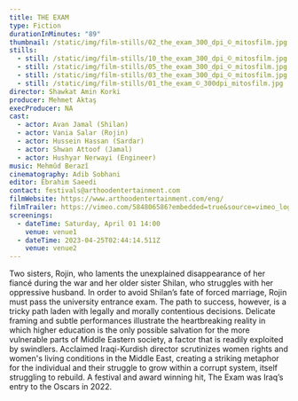 ```yaml
---
title: THE EXAM
type: Fiction
durationInMinutes: "89"
thumbnail: /static/img/film-stills/02_the_exam_300_dpi_©_mitosfilm.jpg
stills:
  - still: /static/img/film-stills/10_the_exam_300_dpi_©_mitosfilm.jpg
  - still: /static/img/film-stills/05_the_exam_300_dpi_©_mitosfilm.jpg
  - still: /static/img/film-stills/03_the_exam_300_dpi_©_mitosfilm.jpg
  - still: /static/img/film-stills/01_the_exam_©_300dpi_mitosfilm.jpg
director: Shawkat Amin Korki
producer: Mehmet Aktaş
execProducer: NA
cast:
  - actor: Avan Jamal (Shilan)
  - actor: Vania Salar (Rojin)
  - actor: Hussein Hassan (Sardar)
  - actor: Shwan Attoof (Jamal)
  - actor: Hushyar Nerwayi (Engineer)
music: Mehmûd Berazî
cinematography: Adib Sobhani
editor: Ebrahim Saeedi
contact: festivals@arthoodentertainment.com
filmWebsite: https://www.arthoodentertainment.com/eng/
filmTrailer: https://vimeo.com/584806586?embedded=true&source=vimeo_logo&owner=94714380
screenings:
  - dateTime: Saturday, April 01 14:00
    venue: venue1
  - dateTime: 2023-04-25T02:44:14.511Z
    venue: venue2
---
```

Two sisters, Rojin, who laments the unexplained disappearance of her fiancé during the war and her older sister Shilan, who struggles with her oppressive husband. In order to avoid Shilan’s fate of forced marriage, Rojin must pass the university entrance exam. The path to success, however, is a tricky path laden with legally and morally contentious decisions. Delicate framing and subtle performances illustrate the heartbreaking reality in which higher education is the only possible salvation for the more vulnerable parts of Middle Eastern society, a factor that is readily exploited by swindlers. Acclaimed Iraqi-Kurdish director scrutinizes women rights and women's living conditions in the Middle East, creating a striking metaphor for the individual and their struggle to grow within a corrupt  system, itself struggling to rebuild. A festival and award winning hit, The Exam was Iraq’s entry to the Oscars in 2022.